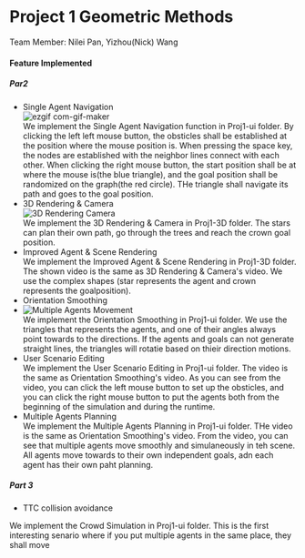 # Project 1 Geometric Methods 

Team Member: Nilei Pan, Yizhou(Nick) Wang

#### Feature Implemented

##### Par2

- Single Agent Navigation <br />
![ezgif com-gif-maker](https://user-images.githubusercontent.com/57411086/193336458-3d989052-6cc4-4397-a900-52fad8be3373.gif) <br />
We implement the Single Agent Navigation function in Proj1-ui folder. By clicking the left left mouse button, the obsticles shall be established at the position where the mouse position is. When pressing the space key, the nodes are established with the neighbor lines connect with each other. When clicking the right mouse button, the start position shall be at where the mouse is(the blue triangle), and the goal position shall be randomized on the graph(the red circle). THe triangle shall navigate its path and goes to the goal position. <br />
- 3D Rendering & Camera <br />
![3D Rendering   Camera](https://user-images.githubusercontent.com/57411086/193339417-be29bc23-8788-48d3-a670-0caead26dbd4.gif) <br />
We implement the 3D Rendering & Camera in Proj1-3D folder. The stars can plan their own path, go through the trees and reach the crown goal position. <br />
- Improved Agent & Scene Rendering <br />
We implement the Improved Agent & Scene Rendering in Proj1-3D folder. The shown video is the same as 3D Rendering & Camera's video. We use the complex shapes (star represents the agent and crown represents the goalposition). <br />
- Orientation Smoothing <br />
- ![Multiple Agents Movement](https://user-images.githubusercontent.com/57411086/193342509-7853a701-a474-4465-aa8b-994bf30f2b56.gif) <br />
We implement the Orientation Smoothing in Proj1-ui folder. We use the triangles that represents the agents, and one of their angles always point towards to the directions. If the agents and goals can not generate straight lines, the triangles will rotatie based on thieir direction motions. <br />
- User Scenario Editing <br />
We implement the User Scenario Editing in Proj1-ui folder. The video is the same as Orientation Smoothing's video. As you can see from the video, you can click the left mouse button to set up the obsticles, and you can click the right mouse button to put the agents both from the beginning of the simulation and during the runtime. <br />
- Multiple Agents Planning <br />
We implement the Multiple Agents Planning in Proj1-ui folder. THe video is the same as Orientation Smoothing's video. From the video, you can see that multiple agents move smoothly and simulaneously in teh scene. All agents move towards to their own independent goals, adn each agent has their own paht planning. <br />

##### Part 3

- TTC collision avoidance <br />

We implement the Crowd Simulation in Proj1-ui folder. This is the first interesting senario where if you put multiple agents in the same place, they shall move 


